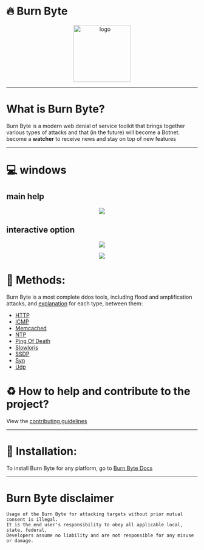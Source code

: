 # :fire: Burn Byte

<p align="center">
  <img src="http://svgur.com/i/Q6s.svg" height="150px" alt="logo">
</p>

---

# What is Burn Byte?

Burn Byte is a modern web denial of service toolkit that brings together
various types of attacks and that (in the future) will become a Botnet.
become a **watcher** to receive news and stay on top of new features

---

# :computer: windows

## main help

<p align="center">
  <img src="https://i.postimg.cc/SNjvQQwn/main.png">
</p>

## interactive option

<p align="center">
  <img src="https://i.postimg.cc/hG0kzyMv/interactive.png">
</p>

<p align="center">
  <img src="https://i.postimg.cc/V6VHn3tf/interactive2.png">
</p>

# :satellite: Methods:

Burn Byte is a most complete ddos tools, including flood and amplification attacks, and [explanation](https://burn-byte/docs) for each type, between them:

- [HTTP](https://burn-byte.tk/docs/attacks/http)
- [ICMP](https://burn-byte.tk/docs/attacks/icmp)
- [Memcached](https://burn-byte.tk/docs/attacks/memcached)
- [NTP](https://burn-byte.tk/docs/attacks/ntp)
- [Ping Of Death](https://burn-byte.tk/docs/attacks/ping-of-death)
- [Slowloris](https://burn-byte.tk/docs/attacks/slowloris)
- [SSDP](https://burn-byte.tk/docs/attacks/ssdp)
- [Syn](https://burn-byte.tk/docs/attacks/syn)
- [Udp](https://burn-byte.tk/docs/attacks/udp)

# :recycle: How to help and contribute to the project?

View the [contributing guidelines](https://github.com/R3tr074/Burn-Byte/blob/master/.github/CONTRIBUTING.md)

---

# :gift: Installation:

To install Burn Byte for any platform, go to [Burn Byte Docs](https://burn-byte.tk/docs/getting-started#setup)

---

# Burn Byte disclaimer

```
Usage of the Burn Byte for attacking targets without prior mutual consent is illegal.
It is the end user's responsibility to obey all applicable local, state, federal,
Developers assume no liability and are not responsible for any misuse or damage.
```
